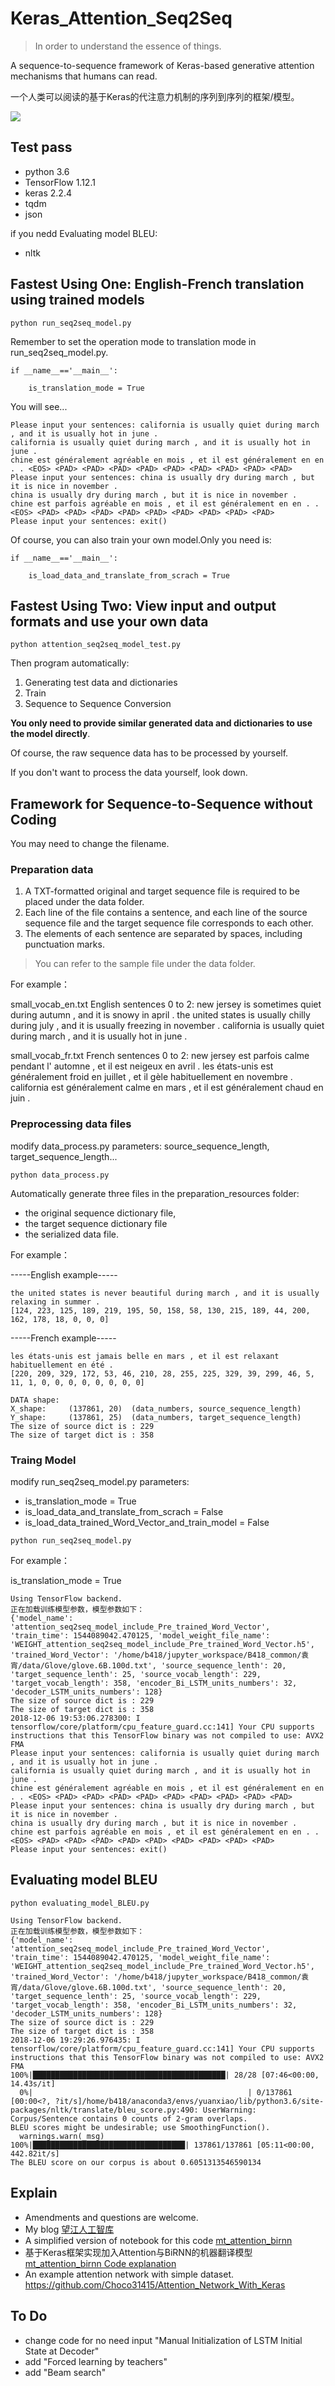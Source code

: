 # Keras_Attention_Seq2Seq

> In order to understand the essence of things.

A sequence-to-sequence framework of Keras-based generative attention mechanisms that humans can read.

一个人类可以阅读的基于Keras的代注意力机制的序列到序列的框架/模型。

![](attention_mechanism.jpg)

## Test pass
+ python 3.6
+ TensorFlow 1.12.1
+ keras  2.2.4
+ tqdm
+ json

if you nedd Evaluating model BLEU:
+ nltk

## Fastest Using One: English-French translation using trained models
```
python run_seq2seq_model.py
```

Remember to set the operation mode to translation mode in run_seq2seq_model.py.

```
if __name__=='__main__':

    is_translation_mode = True
```

You will see...

```
Please input your sentences: california is usually quiet during march , and it is usually hot in june .
california is usually quiet during march , and it is usually hot in june .
chine est généralement agréable en mois , et il est généralement en en . . <EOS> <PAD> <PAD> <PAD> <PAD> <PAD> <PAD> <PAD> <PAD> <PAD>
Please input your sentences: china is usually dry during march , but it is nice in november .
china is usually dry during march , but it is nice in november .
chine est parfois agréable en mois , et il est généralement en en . . <EOS> <PAD> <PAD> <PAD> <PAD> <PAD> <PAD> <PAD> <PAD> <PAD>
Please input your sentences: exit()
```

Of course, you can also train your own model.Only you need is:

```
if __name__=='__main__':

    is_load_data_and_translate_from_scrach = True
```


## Fastest Using Two: View input and output formats and use your own data
```
python attention_seq2seq_model_test.py
```

Then program automatically:
1. Generating test data and dictionaries
2. Train
3. Sequence to Sequence Conversion

**You only need to provide similar generated data and dictionaries to use the model directly**.

Of course, the raw sequence data has to be processed by yourself.

If you don't want to process the data yourself, look down.

## Framework for Sequence-to-Sequence without Coding

You may need to change the filename.

### Preparation data

1. A TXT-formatted original and target sequence file is required to be placed under the data folder.
2. Each line of the file contains a sentence, and each line of the source sequence file and the target sequence file corresponds to each other.
3. The elements of each sentence are separated by spaces, including punctuation marks.

> You can refer to the sample file under the data folder.

For example：

small_vocab_en.txt
English sentences 0 to 2:
new jersey is sometimes quiet during autumn , and it is snowy in april .
the united states is usually chilly during july , and it is usually freezing in november .
california is usually quiet during march , and it is usually hot in june .

small_vocab_fr.txt
French sentences 0 to 2:
new jersey est parfois calme pendant l' automne , et il est neigeux en avril .
les états-unis est généralement froid en juillet , et il gèle habituellement en novembre .
california est généralement calme en mars , et il est généralement chaud en juin .


### Preprocessing data files

modify data_process.py parameters: source_sequence_length, target_sequence_length...
```
python data_process.py
```
Automatically generate three files in the preparation_resources folder: 
+ the original sequence dictionary file,
+ the target sequence dictionary file
+ the serialized data file.

For example：

-----English example-----
```
the united states is never beautiful during march , and it is usually relaxing in summer .
[124, 223, 125, 189, 219, 195, 50, 158, 58, 130, 215, 189, 44, 200, 162, 178, 18, 0, 0, 0]
```

-----French example-----
```
les états-unis est jamais belle en mars , et il est relaxant habituellement en été .
[220, 209, 329, 172, 53, 46, 210, 28, 255, 225, 329, 39, 299, 46, 5, 11, 1, 0, 0, 0, 0, 0, 0, 0, 0]
```

```
DATA shape:
X_shape:	 (137861, 20)  (data_numbers, source_sequence_length)
Y_shape:	 (137861, 25)  (data_numbers, target_sequence_length)
The size of source dict is : 229
The size of target dict is : 358
```

### Traing Model

modify run_seq2seq_model.py parameters: 
+ is_translation_mode = True
+ is_load_data_and_translate_from_scrach = False
+ is_load_data_trained_Word_Vector_and_train_model = False

```
python run_seq2seq_model.py
```

For example：

is_translation_mode = True
```
Using TensorFlow backend.
正在加载训练模型参数，模型参数如下：
{'model_name': 'attention_seq2seq_model_include_Pre_trained_Word_Vector', 'train_time': 1544089042.470125, 'model_weight_file_name': 'WEIGHT_attention_seq2seq_model_include_Pre_trained_Word_Vector.h5', 'trained_Word_Vector': '/home/b418/jupyter_workspace/B418_common/袁宵/data/Glove/glove.6B.100d.txt', 'source_sequence_lenth': 20, 'target_sequence_lenth': 25, 'source_vocab_length': 229, 'target_vocab_length': 358, 'encoder_Bi_LSTM_units_numbers': 32, 'decoder_LSTM_units_numbers': 128}
The size of source dict is : 229
The size of target dict is : 358
2018-12-06 19:53:06.278300: I tensorflow/core/platform/cpu_feature_guard.cc:141] Your CPU supports instructions that this TensorFlow binary was not compiled to use: AVX2 FMA
Please input your sentences: california is usually quiet during march , and it is usually hot in june .
california is usually quiet during march , and it is usually hot in june .
chine est généralement agréable en mois , et il est généralement en en . . <EOS> <PAD> <PAD> <PAD> <PAD> <PAD> <PAD> <PAD> <PAD> <PAD>
Please input your sentences: china is usually dry during march , but it is nice in november .
china is usually dry during march , but it is nice in november .
chine est parfois agréable en mois , et il est généralement en en . . <EOS> <PAD> <PAD> <PAD> <PAD> <PAD> <PAD> <PAD> <PAD> <PAD>
Please input your sentences: exit()
```

## Evaluating model BLEU
```
python evaluating_model_BLEU.py
```

```
Using TensorFlow backend.
正在加载训练模型参数，模型参数如下：
{'model_name': 'attention_seq2seq_model_include_Pre_trained_Word_Vector', 'train_time': 1544089042.470125, 'model_weight_file_name': 'WEIGHT_attention_seq2seq_model_include_Pre_trained_Word_Vector.h5', 'trained_Word_Vector': '/home/b418/jupyter_workspace/B418_common/袁宵/data/Glove/glove.6B.100d.txt', 'source_sequence_lenth': 20, 'target_sequence_lenth': 25, 'source_vocab_length': 229, 'target_vocab_length': 358, 'encoder_Bi_LSTM_units_numbers': 32, 'decoder_LSTM_units_numbers': 128}
The size of source dict is : 229
The size of target dict is : 358
2018-12-06 19:29:26.976435: I tensorflow/core/platform/cpu_feature_guard.cc:141] Your CPU supports instructions that this TensorFlow binary was not compiled to use: AVX2 FMA
100%|███████████████████████████████████████████| 28/28 [07:46<00:00, 14.43s/it]
  0%|                                                | 0/137861 [00:00<?, ?it/s]/home/b418/anaconda3/envs/yuanxiao/lib/python3.6/site-packages/nltk/translate/bleu_score.py:490: UserWarning: 
Corpus/Sentence contains 0 counts of 2-gram overlaps.
BLEU scores might be undesirable; use SmoothingFunction().
  warnings.warn(_msg)
100%|██████████████████████████████████| 137861/137861 [05:11<00:00, 442.82it/s]
The BLEU score on our corpus is about 0.6051313546590134
```

## Explain
+ Amendments and questions are welcome.
+ My blog [望江人工智库](https://yuanxiaosc.github.io/)
+ A simplified version of notebook for this code [mt_attention_birnn](https://github.com/NELSONZHAO/zhihu/tree/master/mt_attention_birnn?1527252866900)
+ 基于Keras框架实现加入Attention与BiRNN的机器翻译模型 [mt_attention_birnn Code explanation](https://zhuanlan.zhihu.com/p/37290775)
+ An example attention network with simple dataset. https://github.com/Choco31415/Attention_Network_With_Keras

## To Do
+ change code for no need input "Manual Initialization of LSTM Initial State at Decoder"
+ add "Forced learning by teachers"
+ add "Beam search"

